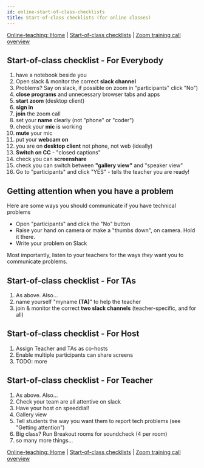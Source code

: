 ```yaml
---
id: online-start-of-class-checklists
title: Start-of-class checklists (for online classes)
---
```


[Online-teaching: Home](online-teaching.md)
| [Start-of-class checklists](online-start-of-class-checklists.md)
| [Zoom training call overview](zoom-training-call-overview)


## Start-of-class checklist - For Everybody
1. have a notebook beside you
1. Open slack & monitor the correct **slack channel**
1. Problems?  Say on slack, if possible on zoom in "participants" click "No")
1. **close programs** and unnecessary browser tabs and apps
1. **start zoom** (desktop client)
1. **sign in**
1. **join** the zoom call
1. set your **name** clearly (not "phone" or "coder")
1. check your **mic** is working
1. **mute** your mic
1. put your **webcam on**
1. you are on **desktop client** not phone, not web (ideally)
1. **Switch on CC** - "closed captions"
1. check you can **screenshare**
1. check you can switch between **"gallery view"** and "speaker view"
1. Go to "participants" and click "YES" - tells the teacher you are ready!

## Getting attention when you have a problem

Here are some ways you should communicate if you have technical problems
 * Open "participants" and click the "No" button
 * Raise your hand on camera or make a "thumbs down", on camera.  Hold it there.
 * Write your problem on Slack

Most importantly, listen to your teachers for the ways *they* want you to communicate problems.

## Start-of-class checklist - For TAs
1. As above.  Also...
1. name yourself "myname **(TA)**" to help the teacher
1. join & monitor the correct **two slack channels** (teacher-specific, and for all)

## Start-of-class checklist - For Host
1. Assign Teacher and TAs as co-hosts
1. Enable multiple participants can share screens
1. TODO: more

## Start-of-class checklist - For Teacher
1. As above.  Also...
1. Check your team are all attentive on slack
1. Have your host on speeddial!
1. Gallery view
1. Tell students the way you want them to report tech problems (see "Getting attention")
1. Big class?  Run Breakout rooms for soundcheck (4 per room)
1. so many more things...

[Online-teaching: Home](online-teaching.md)
| [Start-of-class checklists](online-start-of-class-checklists.md)
| [Zoom training call overview](zoom-training-call-overview)
